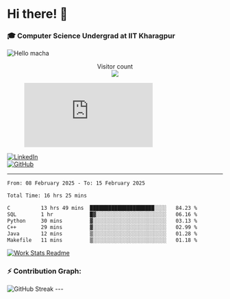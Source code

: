 # Hi there! 👋

### 🎓 Computer Science Undergrad at IIT Kharagpur

<img src="https://raw.githubusercontent.com/sagar-viradiya/sagar-viradiya/master/resources/banner.png" alt="Hello macha">

<p align="center"> 
  Visitor count<br>
  <img src="https://profile-counter.glitch.me/sesiii/count.svg" />
</p>

<figure><embed src="https://wakatime.com/share/@81d5e6c4-c575-43e6-9a9e-85ed25517f53/42cf003a-18dd-42ef-bded-df01146821f2.svg"></embed></figure>

[![LinkedIn](https://img.shields.io/badge/LinkedIn-0077B5?style=for-the-badge&logo=linkedin&logoColor=white)](https://www.linkedin.com/in/sesidadi)  
[![GitHub](https://img.shields.io/badge/GitHub-181717?style=for-the-badge&logo=github&logoColor=white)](https://github.com/sesiii)

---
<!--START_SECTION:waka-->

```txt
From: 08 February 2025 - To: 15 February 2025

Total Time: 16 hrs 25 mins

C          13 hrs 49 mins  █████████████████████░░░░   84.23 %
SQL        1 hr            █▓░░░░░░░░░░░░░░░░░░░░░░░   06.16 %
Python     30 mins         ▓░░░░░░░░░░░░░░░░░░░░░░░░   03.13 %
C++        29 mins         ▓░░░░░░░░░░░░░░░░░░░░░░░░   02.99 %
Java       12 mins         ▒░░░░░░░░░░░░░░░░░░░░░░░░   01.28 %
Makefile   11 mins         ▒░░░░░░░░░░░░░░░░░░░░░░░░   01.18 %
```

<!--END_SECTION:waka-->


[![Work Stats Readme](https://github.com/sesiii/sesiii/actions/workflows/main.yml/badge.svg)](https://github.com/sesiii/sesiii/actions/workflows/main.yml)

### ⚡ Contribution Graph:

<img src="https://streak-stats.demolab.com/?user=sesiii&theme=radical" alt="GitHub Streak" />
---

